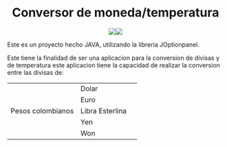 
<h1 align="center">  Conversor de moneda/temperatura </h1>

<p align="center">
  <img src="https://img.shields.io/badge/Status-Finalizado-green"><img src="https://img.shields.io/badge/Code-JAVA-yellowgreen">
  </p>
Este es un proyecto hecho JAVA, utilizando la libreria JOptionpanel.

Este tiene la finalidad de ser una aplicacion para la conversion de divisas y de temperatura
este aplicacion tiene la capacidad de realizar la conversion entre las divisas de:

<table>
  
  <tr>
    <td rowspan="6">Pesos colombianos</td>
    <td>Dolar<td>
  </tr>
  <tr>
    <td>Euro</td>
    
  </tr>
  <tr>
    <td>Libra Esterlina</td>
  </tr>
  <tr>
    <td>Yen</td>
  </tr>
  
  <tr>
    <td>Won</td>
  </tr>
</table>
  
      
